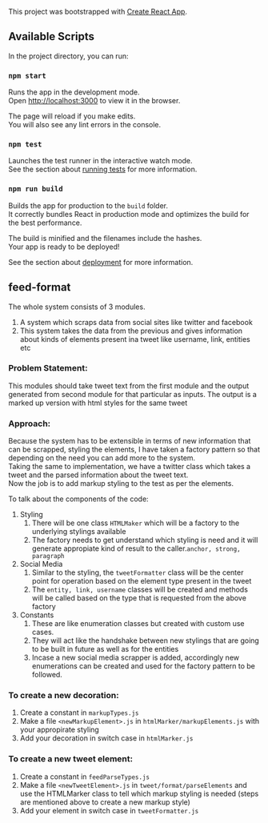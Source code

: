 This project was bootstrapped with [Create React App](https://github.com/facebook/create-react-app).

## Available Scripts

In the project directory, you can run:

### `npm start`

Runs the app in the development mode.<br>
Open [http://localhost:3000](http://localhost:3000) to view it in the browser.

The page will reload if you make edits.<br>
You will also see any lint errors in the console.

### `npm test`

Launches the test runner in the interactive watch mode.<br>
See the section about [running tests](https://facebook.github.io/create-react-app/docs/running-tests) for more information.

### `npm run build`

Builds the app for production to the `build` folder.<br>
It correctly bundles React in production mode and optimizes the build for the best performance.

The build is minified and the filenames include the hashes.<br>
Your app is ready to be deployed!

See the section about [deployment](https://facebook.github.io/create-react-app/docs/deployment) for more information.

## feed-format

The whole system consists of 3 modules.  
1. A system which scraps data from social sites like twitter and facebook
2. This system takes the data from the previous and gives information about kinds of elements present ina tweet like username, link, entities etc


### Problem Statement:  
This modules should take tweet text from the first module and the output generated from second module for that particular as inputs. The output is a marked up version with html styles for the same tweet

### Approach:
Because the system has to be extensible in terms of new information that can be scrapped, styling the elements, I have taken a factory pattern so that depending on the need you can add more to the system.  
Taking the same to implementation, we have a twitter class which takes a tweet and the parsed information about the tweet text.  
Now the job is to add markup styling to the test as per the elements.

To talk about the components of the code:
1. Styling
    1. There will be one class ```HTMLMaker``` which will be a factory to the underlying stylings available
    2. The factory needs to get understand which styling is need and it will generate appropiate kind of result to the caller.```anchor, strong, paragraph```
2. Social Media
    1. Similar to the styling, the ```tweetFormatter``` class will be the center point for operation based on the element type present in the tweet
    2. The ```entity, link, username``` classes will be created and methods will be called based on the type that is requested from the above factory
3. Constants 
    1. These are like enumeration classes but created with custom use cases.
    2. They will act like the handshake between new stylings that are going to be built in future as well as for the entities
    3. Incase a new social media scrapper is added, accordingly new enumerations can be created and used for the factory pattern to be followed.
   
 
 ### To create a new decoration:
 1. Create a constant in ```markupTypes.js```
 2. Make a file ```<newMarkupElement>.js``` in ```htmlMarker/markupElements.js``` with your appropirate styling
 3. Add your decoration in switch case in ```htmlMarker.js``` 
   
 ### To create a new tweet element:
 1. Create a constant in ```feedParseTypes.js```
 2. Make a file ```<newTweetElement>.js``` in ```tweet/format/parseElements``` and use the HTMLMarker class to tell which markup styling is needed (steps are mentioned above to create a new markup style)
3. Add your element in switch case in ```tweetFormatter.js``` 
 
